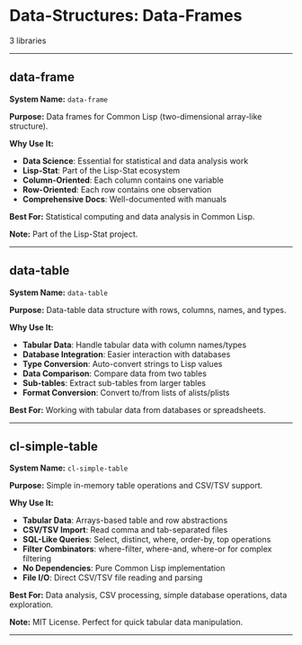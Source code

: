 # Data-Structures: Data-Frames

3 libraries

---

## data-frame

**System Name:** `data-frame`

**Purpose:** Data frames for Common Lisp (two-dimensional array-like structure).

**Why Use It:**
- **Data Science**: Essential for statistical and data analysis work
- **Lisp-Stat**: Part of the Lisp-Stat ecosystem
- **Column-Oriented**: Each column contains one variable
- **Row-Oriented**: Each row contains one observation
- **Comprehensive Docs**: Well-documented with manuals

**Best For:** Statistical computing and data analysis in Common Lisp.

**Note:** Part of the Lisp-Stat project.

---


## data-table

**System Name:** `data-table`

**Purpose:** Data-table data structure with rows, columns, names, and types.

**Why Use It:**
- **Tabular Data**: Handle tabular data with column names/types
- **Database Integration**: Easier interaction with databases
- **Type Conversion**: Auto-convert strings to Lisp values
- **Data Comparison**: Compare data from two tables
- **Sub-tables**: Extract sub-tables from larger tables
- **Format Conversion**: Convert to/from lists of alists/plists

**Best For:** Working with tabular data from databases or spreadsheets.

---


## cl-simple-table

**System Name:** `cl-simple-table`

**Purpose:** Simple in-memory table operations and CSV/TSV support.

**Why Use It:**
- **Tabular Data**: Arrays-based table and row abstractions
- **CSV/TSV Import**: Read comma and tab-separated files
- **SQL-Like Queries**: Select, distinct, where, order-by, top operations
- **Filter Combinators**: where-filter, where-and, where-or for complex filtering
- **No Dependencies**: Pure Common Lisp implementation
- **File I/O**: Direct CSV/TSV file reading and parsing

**Best For:** Data analysis, CSV processing, simple database operations, data exploration.

**Note:** MIT License. Perfect for quick tabular data manipulation.

---


